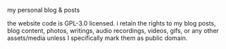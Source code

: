 my personal blog & posts

the website code is GPL-3.0 licensed. i retain the rights to my blog posts, blog content, photos, writings, audio recordings, videos, gifs, or any other assets/media unless I specifically mark them as public domain.
